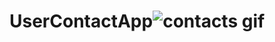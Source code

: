 # UserContactApp![contacts gif](https://user-images.githubusercontent.com/85336277/159752426-79cd7171-8fcd-4172-bb88-84d81076e5a1.gif)
